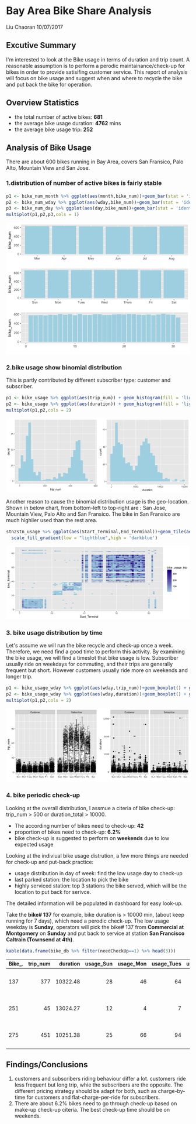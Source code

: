 Bay Area Bike Share Analysis
================
Liu Chaoran
10/07/2017

Excutive Summary
----------------

I'm interested to look at the Bike usage in terms of duration and trip count. A reasonable assumption is to perform a perodic maintainance/check-up for bikes in order to provide satisifing customer service. This report of analysis will focus on bike usage and suggest when and where to recycle the bike and put back the bike for operation.

Overview Statistics
-------------------

-   the total number of active bikes: **681**
-   the average bike usage duration: **4762** mins
-   the average bike usage trip: **252**

Analysis of Bike Usage
----------------------

There are about 600 bikes running in Bay Area, covers San Fransico, Palo Alto, Mountain View and San Jose.

### 1.distribution of number of active bikes is fairly stable

``` r
p1 <- bike_num_month %>% ggplot(aes(month,bike_num))+geom_bar(stat = 'identity',fill = 'lightblue')+xlab("")
p2 <- bike_num_wday %>% ggplot(aes(wday,bike_num))+geom_bar(stat = 'identity',fill = 'lightblue')+xlab("")
p3 <- bike_num_day %>% ggplot(aes(day,bike_num))+geom_bar(stat = 'identity',fill = 'lightblue')+xlab("")
multiplot(p1,p2,p3,cols = 1)
```

![](2_Analysis_files/figure-markdown_github/distr%20number%20of%20active%20bikes-1.png)

### 2.bike usage show binomial distribution

This is partly contributed by different subscriber type: customer and subscriber.

``` r
p1 <- bike_usage %>% ggplot(aes(trip_num)) + geom_histogram(fill = 'lightblue',bins = 30)
p2 <- bike_usage %>% ggplot(aes(duration)) + geom_histogram(fill = 'lightblue',bins = 30)
multiplot(p1,p2,cols = 2)
```

![](2_Analysis_files/figure-markdown_github/distr%20bikes%20usage-1.png)

Another reason to cause the binomial distribution usage is the geo-location. Shown in below chart, from bottom-left to top-right are : San Jose, Mountain View, Palo Alto and San Fransico.
The bike in San Fransico are much highlier used than the rest area.

``` r
stn2stn_usage %>% ggplot(aes(Start_Terminal,End_Terminal))+geom_tile(aes(fill = bike_usage_trip))+
  scale_fill_gradient(low = "lightblue",high = 'darkblue')
```

![](2_Analysis_files/figure-markdown_github/distr%20bikes%20usage%20by%20station-1.png)

### 3. bike usage distribution by time

Let's assume we will run the bike recycle and check-up once a week. Therefore, we need find a good time to perform this activity. By examining the bike usage, we will find a timeslot that bike usage is low.
Subscriber usually ride on weekdays for commuting, and their trips are generally frequent but short.
However customers usually ride more on weekends and longer trip.

``` r
p1 <- bike_usage_wday %>% ggplot(aes(wday,trip_num))+geom_boxplot() + geom_jitter(alpha = 0.2) + facet_grid(~subs)+xlab("")
p2 <- bike_usage_wday %>% ggplot(aes(wday,duration))+geom_boxplot() + geom_jitter(alpha = 0.2) + facet_grid(~subs)+xlab("")
multiplot(p1,p2,cols = 2)
```

![](2_Analysis_files/figure-markdown_github/distr%20bikes%20usage%20by%20time-1.png)

### 4. bike periodic check-up

Looking at the overall distribution, I assmue a citeria of bike check-up: trip\_num &gt; 500 or duration\_total &gt; 10000.

-   The according number of bikes need to check-up: **42**
-   proportion of bikes need to check-up: **6.2%**
-   bike check-up is suggested to perform on **weekends** due to low expected usage

Looking at the indiviual bike usage distrution, a few more things are needed for check-up and put-back practice:

-   usage distribution in day of week: find the low usage day to check-up
-   last parked station: the location to pick the bike
-   highly serviced station: top 3 stations the bike served, which will be the location to put back for serivce.

The detailed information will be populated in dashboard for easy look-up.

Take the **bike\# 137** for example, bike duration is &gt; 10000 min, (about keep running for 7 days), which need a perodic check-up. The low usage weekday is **Sunday**, operators will pick the bike\# 137 from **Commercial at Montgomery** on **Sunday** and put back to service at station **San Francisco Caltrain (Townsend at 4th)**.

``` r
kable(data.frame(bike_db %>% filter(needCheckUp==1) %>% head(3)))
```

| Bike\_. |  trip\_num|  duration|  usage\_Sun|  usage\_Mon|  usage\_Tues|  usage\_Wed|  usage\_Thurs|  usage\_Fri|  usage\_Sat| lastStation              | serviceStation                           |  needCheckUp|
|:--------|----------:|---------:|-----------:|-----------:|------------:|-----------:|-------------:|-----------:|-----------:|:-------------------------|:-----------------------------------------|------------:|
| 137     |        377|  10322.48|          28|          46|           64|          79|            66|          65|          29| Commercial at Montgomery | San Francisco Caltrain (Townsend at 4th) |            1|
| 251     |         45|  13024.27|          12|           4|            7|           5|             6|           7|           4| Adobe on Almaden         | San Jose Diridon Caltrain Station        |            1|
| 275     |        451|  10251.38|          25|          66|           94|         100|            68|          68|          30| 2nd at Townsend          | San Francisco Caltrain (Townsend at 4th) |            1|

Findings/Conclusions
--------------------

1.  customers and subscribers riding behaviour differ a lot. customers ride less frequent but long trip, whie the subscribers are the opposite. The different pricing strategy should be adapt for both, such as charge-by-time for customers and flat-charge-per-ride for subscribers.
2.  There are about 6.2% bikes need to go through check-up based on make-up check-up citeria. The best check-up time should be on weekends.
